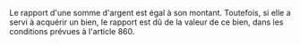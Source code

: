   
Le rapport d'une somme d'argent est égal à son montant. Toutefois, si elle a servi à acquérir un bien, le rapport est dû de la valeur de ce bien, dans les conditions prévues à l'article 860.  

  
